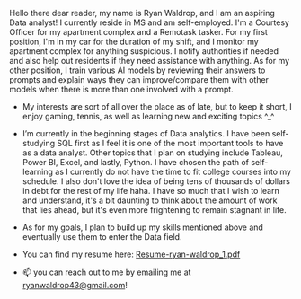 Hello there dear reader, my name is Ryan Waldrop, and I am an aspiring Data analyst! I currently reside in MS and am self-employed.
I'm a Courtesy Officer for my apartment complex and a Remotask tasker. For my first position, I'm in my car for the duration of my shift, and I monitor my apartment complex for anything suspicious. I notify authorities if needed and also help out residents if they need assistance with anything. As for my other position, I train various AI models by reviewing their answers to prompts and explain ways they can improve/compare them with other models when there is more than one involved with a prompt.

- My interests are sort of all over the place as of late, but to keep it short, I enjoy gaming, tennis, as well as learning new and exciting topics ^_^ 

- I’m currently in the beginning stages of Data analytics. I have been self-studying SQL first as I feel it is one of the most important tools to have as a data analyst.
  Other topics that I plan on studying include Tableau, Power BI, Excel, and lastly, Python. I have chosen the path of self-learning as I currently do not have the time to fit college courses into my schedule. I also don't love the idea of being tens of thousands of dollars in debt for the rest of my life haha.
  I have so much that I wish to learn and understand, it's a bit daunting to think about the amount of work that lies ahead, but it's even more frightening to remain stagnant in life.
  
- As for my goals, I plan to build up my skills mentioned above and eventually use them to enter the Data field.

- You can find my resume here: [Resume-ryan-waldrop_1.pdf](https://github.com/Ryanalyst/Ryanalyst/files/12695704/Resume-ryan-waldrop_1.pdf)
  
- 📫 you can reach out to me by emailing me at ryanwaldrop43@gmail.com!
